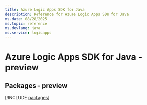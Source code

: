 ```yaml
---
title: Azure Logic Apps SDK for Java
description: Reference for Azure Logic Apps SDK for Java
ms.date: 08/28/2025
ms.topic: reference
ms.devlang: java
ms.service: logicapps
---
```

# Azure Logic Apps SDK for Java - preview
## Packages - preview
[!INCLUDE [packages](logic-apps-index.md)]